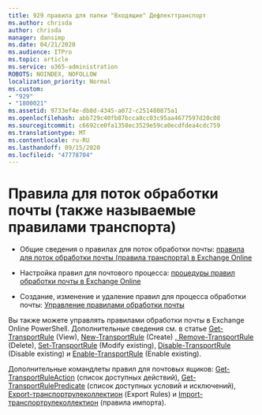 ```yaml
---
title: 929 правила для папки "Входящие" Дефлекттранспорт
ms.author: chrisda
author: chrisda
manager: dansimp
ms.date: 04/21/2020
ms.audience: ITPro
ms.topic: article
ms.service: o365-administration
ROBOTS: NOINDEX, NOFOLLOW
localization_priority: Normal
ms.custom:
- "929"
- "1800021"
ms.assetid: 9733ef4e-db8d-4345-a072-c251480875a1
ms.openlocfilehash: abb729c40fb87bcca8cc03c95aa4677597d20c08
ms.sourcegitcommit: c6692ce0fa1358ec3529e59ca0ecdfdea4cdc759
ms.translationtype: MT
ms.contentlocale: ru-RU
ms.lasthandoff: 09/15/2020
ms.locfileid: "47778704"
---
```

# <a name="mail-flow-rules-also-known-as-transport-rules"></a>Правила для поток обработки почты (также называемые правилами транспорта)

- Общие сведения о правилах для поток обработки почты: [правила для поток обработки почты (правила транспорта) в Exchange Online](https://technet.microsoft.com/library/jj919238.aspx)

- Настройка правил для почтового процесса: [процедуры правил обработки почты в Exchange Online](https://technet.microsoft.com/library/dn600436.aspx)

- Создание, изменение и удаление правил для процесса обработки почты: [Управление правилами обработки почты](https://technet.microsoft.com/library/jj657505.aspx)

Вы также можете управлять правилами обработки почты в Exchange Online PowerShell. Дополнительные сведения см. в статье [Get-TransportRule](https://docs.microsoft.com/powershell/module/exchange/policy-and-compliance/get-transportrule) (View), [New-TransportRule](https://docs.microsoft.com/powershell/module/exchange/policy-and-compliance/new-transportrule) (Create) [, Remove-TransportRule](https://docs.microsoft.com/powershell/module/exchange/policy-and-compliance/remove-transportrule) (Delete), [Set-TransportRule](https://docs.microsoft.com/powershell/module/exchange/policy-and-compliance/set-transportrule) (Modify existing), [Disable-TransportRule](https://docs.microsoft.com/powershell/module/exchange/policy-and-compliance/disable-transportrule) (Disable existing) и [Enable-TransportRule](https://docs.microsoft.com/powershell/module/exchange/policy-and-compliance/enable-transportrule) (Enable existing).

Дополнительные командлеты правил для почтовых ящиков: [Get-TransportRuleAction](https://docs.microsoft.com/powershell/module/exchange/policy-and-compliance/get-transportruleaction) (список доступных действий), [Get-TransportRulePredicate](https://docs.microsoft.com/powershell/module/exchange/policy-and-compliance/get-transportrulepredicate) (список доступных условий и исключений), [Export-транспортрулеколлектион](https://docs.microsoft.com/powershell/module/exchange/policy-and-compliance/export-transportrulecollection) (Export Rules) и [Import-транспортрулеколлектион](https://docs.microsoft.com/powershell/module/exchange/policy-and-compliance/import-transportrulecollection) (правила импорта).
